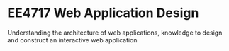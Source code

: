 # EE4717 Web Application Design

Understanding the architecture of web applications, knowledge to design and construct an interactive web application
